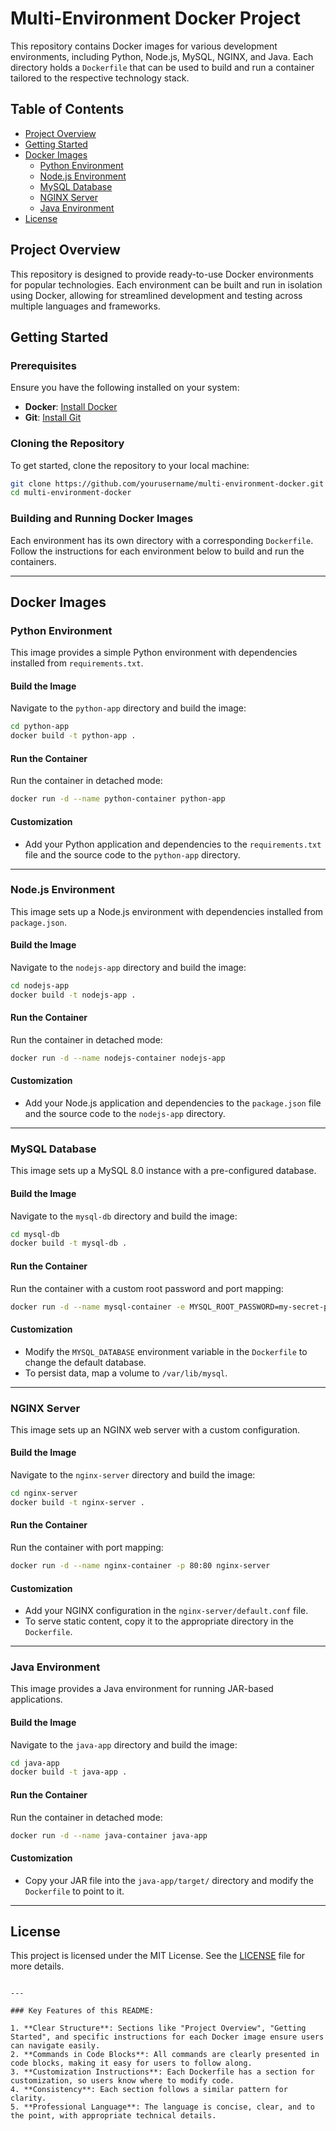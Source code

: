 # Multi-Environment Docker Project

This repository contains Docker images for various development environments, including Python, Node.js, MySQL, NGINX, and Java. Each directory holds a `Dockerfile` that can be used to build and run a container tailored to the respective technology stack.

## Table of Contents

- [Project Overview](#project-overview)
- [Getting Started](#getting-started)
- [Docker Images](#docker-images)
  - [Python Environment](#python-environment)
  - [Node.js Environment](#nodejs-environment)
  - [MySQL Database](#mysql-database)
  - [NGINX Server](#nginx-server)
  - [Java Environment](#java-environment)
- [License](#license)

## Project Overview

This repository is designed to provide ready-to-use Docker environments for popular technologies. Each environment can be built and run in isolation using Docker, allowing for streamlined development and testing across multiple languages and frameworks.

## Getting Started

### Prerequisites

Ensure you have the following installed on your system:

- **Docker**: [Install Docker](https://docs.docker.com/get-docker/)
- **Git**: [Install Git](https://git-scm.com/book/en/v2/Getting-Started-Installing-Git)

### Cloning the Repository

To get started, clone the repository to your local machine:

```bash
git clone https://github.com/yourusername/multi-environment-docker.git
cd multi-environment-docker
```

### Building and Running Docker Images

Each environment has its own directory with a corresponding `Dockerfile`. Follow the instructions for each environment below to build and run the containers.

---

## Docker Images

### Python Environment

This image provides a simple Python environment with dependencies installed from `requirements.txt`.

#### Build the Image

Navigate to the `python-app` directory and build the image:

```bash
cd python-app
docker build -t python-app .
```

#### Run the Container

Run the container in detached mode:

```bash
docker run -d --name python-container python-app
```

#### Customization

- Add your Python application and dependencies to the `requirements.txt` file and the source code to the `python-app` directory.
  
---

### Node.js Environment

This image sets up a Node.js environment with dependencies installed from `package.json`.

#### Build the Image

Navigate to the `nodejs-app` directory and build the image:

```bash
cd nodejs-app
docker build -t nodejs-app .
```

#### Run the Container

Run the container in detached mode:

```bash
docker run -d --name nodejs-container nodejs-app
```

#### Customization

- Add your Node.js application and dependencies to the `package.json` file and the source code to the `nodejs-app` directory.
  
---

### MySQL Database

This image sets up a MySQL 8.0 instance with a pre-configured database.

#### Build the Image

Navigate to the `mysql-db` directory and build the image:

```bash
cd mysql-db
docker build -t mysql-db .
```

#### Run the Container

Run the container with a custom root password and port mapping:

```bash
docker run -d --name mysql-container -e MYSQL_ROOT_PASSWORD=my-secret-pw -p 3306:3306 mysql-db
```

#### Customization

- Modify the `MYSQL_DATABASE` environment variable in the `Dockerfile` to change the default database.
- To persist data, map a volume to `/var/lib/mysql`.

---

### NGINX Server

This image sets up an NGINX web server with a custom configuration.

#### Build the Image

Navigate to the `nginx-server` directory and build the image:

```bash
cd nginx-server
docker build -t nginx-server .
```

#### Run the Container

Run the container with port mapping:

```bash
docker run -d --name nginx-container -p 80:80 nginx-server
```

#### Customization

- Add your NGINX configuration in the `nginx-server/default.conf` file.
- To serve static content, copy it to the appropriate directory in the `Dockerfile`.

---

### Java Environment

This image provides a Java environment for running JAR-based applications.

#### Build the Image

Navigate to the `java-app` directory and build the image:

```bash
cd java-app
docker build -t java-app .
```

#### Run the Container

Run the container in detached mode:

```bash
docker run -d --name java-container java-app
```

#### Customization

- Copy your JAR file into the `java-app/target/` directory and modify the `Dockerfile` to point to it.

---

## License

This project is licensed under the MIT License. See the [LICENSE](LICENSE) file for more details.

```

---

### Key Features of this README:

1. **Clear Structure**: Sections like "Project Overview", "Getting Started", and specific instructions for each Docker image ensure users can navigate easily.
2. **Commands in Code Blocks**: All commands are clearly presented in code blocks, making it easy for users to follow along.
3. **Customization Instructions**: Each Dockerfile has a section for customization, so users know where to modify code.
4. **Consistency**: Each section follows a similar pattern for clarity.
5. **Professional Language**: The language is concise, clear, and to the point, with appropriate technical details.
